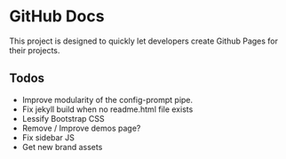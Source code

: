 # GitHub Docs
This project is designed to quickly let developers create Github Pages for their projects.  

## Todos
- Improve modularity of the config-prompt pipe.
- Fix jekyll build when no readme.html file exists
- Lessify Bootstrap CSS
- Remove / Improve demos page?
- Fix sidebar JS
- Get new brand assets